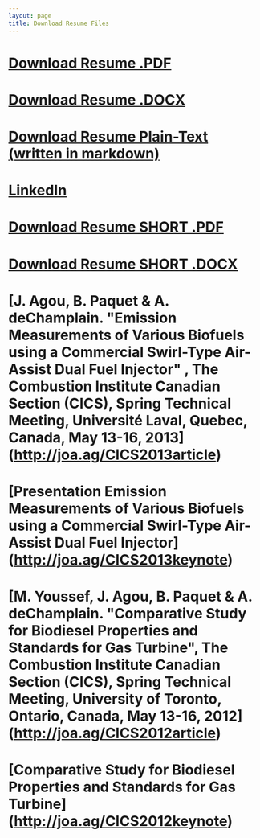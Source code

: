 ```yaml
---
layout: page
title: Download Resume Files
---
```


# [Download Resume .PDF](https://github.com/casagou/joa/raw/master/files/Resume%20Joachim%20Agou.pdf)

# [Download Resume .DOCX](https://github.com/casagou/joa/raw/master/files/Resume%20Joachim%20Agou.docx)

# [Download Resume Plain-Text  (written in markdown)](https://raw.githubusercontent.com/casagou/joa/master/index.md)

# [LinkedIn](https://www.linkedin.com/in/joachimagou/)

# [Download Resume SHORT .PDF](https://github.com/casagou/joa/raw/master/files/Resume%20Joachim%20Agou%20-%20short.pdf)

# [Download Resume SHORT .DOCX](https://github.com/casagou/joa/raw/master/files/Resume%20Joachim%20Agou%20-%20short.docx)

# [J. Agou, B. Paquet & A. deChamplain. "Emission Measurements of Various Biofuels using a Commercial Swirl-Type Air-Assist Dual Fuel Injector" , The Combustion Institute Canadian Section (CICS), Spring Technical Meeting, Université Laval, Quebec, Canada, May 13-16, 2013] (http://joa.ag/CICS2013article)

# [Presentation Emission Measurements of Various Biofuels using a Commercial Swirl-Type Air-Assist Dual Fuel Injector] (http://joa.ag/CICS2013keynote)

# [M. Youssef, J. Agou, B. Paquet & A. deChamplain. "Comparative Study for Biodiesel Properties and Standards for Gas Turbine", The Combustion Institute Canadian Section (CICS), Spring Technical Meeting, University of Toronto, Ontario, Canada, May 13-16, 2012] (http://joa.ag/CICS2012article)

# [Comparative Study for Biodiesel Properties and Standards for Gas Turbine] (http://joa.ag/CICS2012keynote)